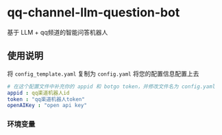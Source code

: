 # qq-channel-llm-question-bot
基于 LLM + qq频道的智能问答机器人



## 使用说明

将 `config_template.yaml` 复制为 `config.yaml` 将您的配置信息配置上去

```yaml
# 在这个配置文件中补充你的 appid 和 botgo token，并修改文件名为 config.yaml
appid : qq渠道机器人id
token : "qq渠道机器人token"
openAIKey : "open api key"
```






### 环境变量

